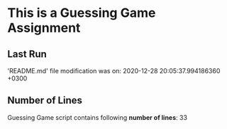 # This is a Guessing Game Assignment
## Last Run
'README.md' file modification was on:
2020-12-28 20:05:37.994186360 +0300
## Number of Lines
Guessing Game script contains following **number of lines**:
33

